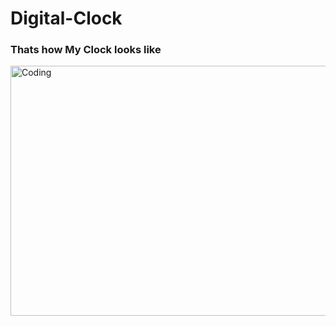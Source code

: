 # Digital-Clock
### Thats how My Clock looks like
<img align="bottom" alt="Coding" height ="400" width="800" src="https://i.pinimg.com/originals/77/fd/5d/77fd5ddaef0a22b63eadfd316a4b1ed2.jpg">
